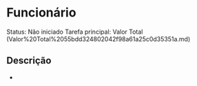 # Funcionário

Status: Não iniciado Tarefa principal: Valor Total (Valor%20Total%2055bdd324802042f98a61a25c0d35351a.md)

## Descrição

*
